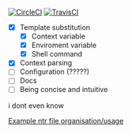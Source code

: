 [![CircleCI](https://circleci.com/gh/SolitudeSF/ntr.svg?style=svg)](https://circleci.com/gh/SolitudeSF/ntr)
[![TravisCI](https://travis-ci.org/SolitudeSF/ntr.svg?branch=master)](https://travis-ci.org/SolitudeSF/ntr)
- [x] Template substitution
  - [x] Context variable
  - [x] Enviroment variable
  - [x] Shell command
- [x] Context parsing
- [ ] Configuration (?????)
- [ ] Docs
- [ ] Being concise and intuitive

i dont even know

[Example ntr file organisation/usage](https://github.com/SolitudeSF/dot/tree/master/ntr)
